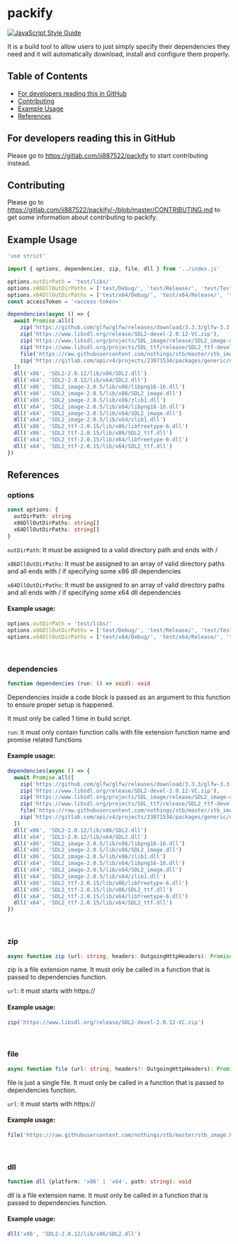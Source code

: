 # packify
[![JavaScript Style Guide](https://img.shields.io/badge/code_style-standard-brightgreen.svg)](https://standardjs.com)

It is a build tool to allow users to just simply specify their dependencies they need and it will automatically download, install and configure them properly.

## Table of Contents
- [For developers reading this in GitHub](https://gitlab.com/ii887522/packify#for-developers-reading-this-in-github)
- [Contributing](https://gitlab.com/ii887522/packify#contributing)
- [Example Usage](https://gitlab.com/ii887522/packify#example-usage)
- [References](https://gitlab.com/ii887522/packify#references)

## For developers reading this in GitHub
Please go to https://gitlab.com/ii887522/packify to start contributing instead.

## Contributing
Please go to https://gitlab.com/ii887522/packify/-/blob/master/CONTRIBUTING.md to get some information about contributing to packify.

## Example Usage
```js
'use strict'

import { options, dependencies, zip, file, dll } from '../index.js'

options.outDirPath = 'test/libs/'
options.x86DllOutDirPaths = ['test/Debug/', 'test/Release/', 'test/Test/']
options.x64DllOutDirPaths = ['test/x64/Debug/', 'test/x64/Release/', 'test/x64/Test/']
const accessToken = '<access-token>'

dependencies(async () => {
  await Promise.all([
    zip('https://github.com/glfw/glfw/releases/download/3.3.3/glfw-3.3.3.bin.WIN64.zip'),
    zip('https://www.libsdl.org/release/SDL2-devel-2.0.12-VC.zip'),
    zip('https://www.libsdl.org/projects/SDL_image/release/SDL2_image-devel-2.0.5-VC.zip'),
    zip('https://www.libsdl.org/projects/SDL_ttf/release/SDL2_ttf-devel-2.0.15-VC.zip'),
    file('https://raw.githubusercontent.com/nothings/stb/master/stb_image.h'),
    zip('https://gitlab.com/api/v4/projects/23071534/packages/generic/utfcpp/3.1.2/utfcpp-3.1.2.zip', { 'PRIVATE-TOKEN': accessToken })
  ])
  dll('x86', 'SDL2-2.0.12/lib/x86/SDL2.dll')
  dll('x64', 'SDL2-2.0.12/lib/x64/SDL2.dll')
  dll('x86', 'SDL2_image-2.0.5/lib/x86/libpng16-16.dll')
  dll('x86', 'SDL2_image-2.0.5/lib/x86/SDL2_image.dll')
  dll('x86', 'SDL2_image-2.0.5/lib/x86/zlib1.dll')
  dll('x64', 'SDL2_image-2.0.5/lib/x64/libpng16-16.dll')
  dll('x64', 'SDL2_image-2.0.5/lib/x64/SDL2_image.dll')
  dll('x64', 'SDL2_image-2.0.5/lib/x64/zlib1.dll')
  dll('x86', 'SDL2_ttf-2.0.15/lib/x86/libfreetype-6.dll')
  dll('x86', 'SDL2_ttf-2.0.15/lib/x86/SDL2_ttf.dll')
  dll('x64', 'SDL2_ttf-2.0.15/lib/x64/libfreetype-6.dll')
  dll('x64', 'SDL2_ttf-2.0.15/lib/x64/SDL2_ttf.dll')
})
```

## References

### **options**
```ts
const options: {
  outDirPath: string
  x86DllOutDirPaths: string[]
  x64DllOutDirPaths: string[]
}
```
`outDirPath`: It must be assigned to a valid directory path and ends with /

`x86DllOutDirPaths`: It must be assigned to an array of valid directory paths and all ends with / if specifying some x86 dll dependencies

`x64DllOutDirPaths`: It must be assigned to an array of valid directory paths and all ends with / if specifying some x64 dll dependencies
#### **Example usage:**
```ts
options.outDirPath = 'test/libs/'
options.x86DllOutDirPaths = ['test/Debug/', 'test/Release/', 'test/Test/']
options.x64DllOutDirPaths = ['test/x64/Debug/', 'test/x64/Release/', 'test/x64/Test/']
```
<br />

### **dependencies**
```ts
function dependencies (run: () => void): void
```
Dependencies inside a code block is passed as an argument to this function to ensure proper setup is happened.

It must only be called 1 time in build script.

`run`: it must only contain function calls with file extension function name and promise related functions
#### **Example usage:**
```ts
dependencies(async () => {
  await Promise.all([
    zip('https://github.com/glfw/glfw/releases/download/3.3.3/glfw-3.3.3.bin.WIN64.zip'),
    zip('https://www.libsdl.org/release/SDL2-devel-2.0.12-VC.zip'),
    zip('https://www.libsdl.org/projects/SDL_image/release/SDL2_image-devel-2.0.5-VC.zip'),
    zip('https://www.libsdl.org/projects/SDL_ttf/release/SDL2_ttf-devel-2.0.15-VC.zip'),
    file('https://raw.githubusercontent.com/nothings/stb/master/stb_image.h'),
    zip('https://gitlab.com/api/v4/projects/23071534/packages/generic/utfcpp/3.1.2/utfcpp-3.1.2.zip', { 'PRIVATE-TOKEN': accessToken })
  ])
  dll('x86', 'SDL2-2.0.12/lib/x86/SDL2.dll')
  dll('x64', 'SDL2-2.0.12/lib/x64/SDL2.dll')
  dll('x86', 'SDL2_image-2.0.5/lib/x86/libpng16-16.dll')
  dll('x86', 'SDL2_image-2.0.5/lib/x86/SDL2_image.dll')
  dll('x86', 'SDL2_image-2.0.5/lib/x86/zlib1.dll')
  dll('x64', 'SDL2_image-2.0.5/lib/x64/libpng16-16.dll')
  dll('x64', 'SDL2_image-2.0.5/lib/x64/SDL2_image.dll')
  dll('x64', 'SDL2_image-2.0.5/lib/x64/zlib1.dll')
  dll('x86', 'SDL2_ttf-2.0.15/lib/x86/libfreetype-6.dll')
  dll('x86', 'SDL2_ttf-2.0.15/lib/x86/SDL2_ttf.dll')
  dll('x64', 'SDL2_ttf-2.0.15/lib/x64/libfreetype-6.dll')
  dll('x64', 'SDL2_ttf-2.0.15/lib/x64/SDL2_ttf.dll')
})
```
<br />

### **zip**
```ts
async function zip (url: string, headers: OutgoingHttpHeaders): Promise<void>
```
zip is a file extension name. It must only be called in a function that is passed to dependencies function.

`url`: it must starts with https://
#### **Example usage:**
```ts
zip('https://www.libsdl.org/release/SDL2-devel-2.0.12-VC.zip')
```
<br />

### **file**
```ts
async function file (url: string, headers?: OutgoingHttpHeaders): Promise<void>
```
file is just a single file. It must only be called in a function that is passed to dependencies function.

`url`: it must starts with https://
#### **Example usage:**
```ts
file('https://raw.githubusercontent.com/nothings/stb/master/stb_image.h')
```
<br />

### **dll**
```ts
function dll (platform: 'x86' | 'x64', path: string): void
```
dll is a file extension name. It must only be called in a function that is passed to dependencies function.
#### **Example usage:**
```ts
dll('x86', 'SDL2-2.0.12/lib/x86/SDL2.dll')
```
